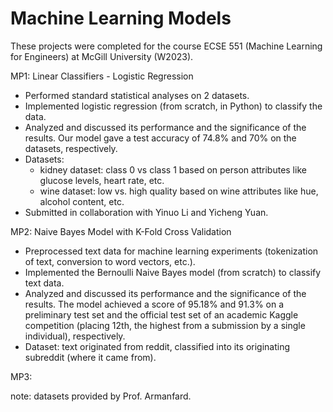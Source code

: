 # Machine Learning Models

These projects were completed for the course ECSE 551 (Machine Learning for Engineers) at McGill University (W2023). 

MP1: Linear Classifiers - Logistic Regression
- Performed standard statistical analyses on 2 datasets.
- Implemented logistic regression (from scratch, in Python) to classify the data.
- Analyzed and discussed its performance and the significance of the results. Our model gave a test accuracy of 74.8% and 70% on the datasets, respectively.
- Datasets:
  - kidney dataset: class 0 vs class 1 based on person attributes like glucose levels, heart rate, etc.
  - wine dataset: low vs. high quality based on wine attributes like hue, alcohol content, etc.
- Submitted in collaboration with Yinuo Li and Yicheng Yuan.
  
MP2: Naive Bayes Model with K-Fold Cross Validation 
- Preprocessed text data for machine learning experiments (tokenization of text, conversion to word vectors, etc.). 
- Implemented the Bernoulli Naive Bayes model (from scratch) to classify text data.
- Analyzed and discussed its performance and the significance of the results. The model achieved a score of 95.18% and 91.3% on a preliminary test set and the official test set of an academic Kaggle competition (placing 12th, the highest from a submission by a single individual), respectively. 
- Dataset: text originated from reddit, classified into its originating subreddit (where it came from).

MP3: 

note: datasets provided by Prof. Armanfard. 
